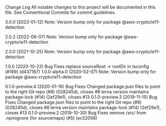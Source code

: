 Change Log
All notable changes to this project will be documented in this file. See Conventional Commits for commit guidelines.

3.0.0 (2023-01-12)
Note: Version bump only for package @aws-crypto/ie11-detection

2.0.2 (2022-09-07)
Note: Version bump only for package @aws-crypto/ie11-detection

2.0.0 (2021-10-25)
Note: Version bump only for package @aws-crypto/ie11-detection

1.0.0 (2020-10-22)
Bug Fixes
replace sourceRoot -> rootDir in tsconfig (#169) (d437167)
1.0.0-alpha.0 (2020-02-07)
Note: Version bump only for package @aws-crypto/ie11-detection

0.1.0-preview.4 (2020-01-16)
Bug Fixes
Changed package.json files to point to the right Git repo (#9) (028245d), closes #8
lerna version maintains package-lock (#14) (2ef29e1), closes #13
0.1.0-preview.3 (2019-11-15)
Bug Fixes
Changed package.json files to point to the right Git repo (#9) (028245d), closes #8
lerna version maintains package-lock (#14) (2ef29e1), closes #13
0.1.0-preview.2 (2019-10-30)
Bug Fixes
remove /src/ from .npmignore (for sourcemaps) (#5) (ec52056)
